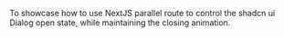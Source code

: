 To showcase how to use NextJS parallel route to control the shadcn ui Dialog open state, while maintaining the closing animation.

